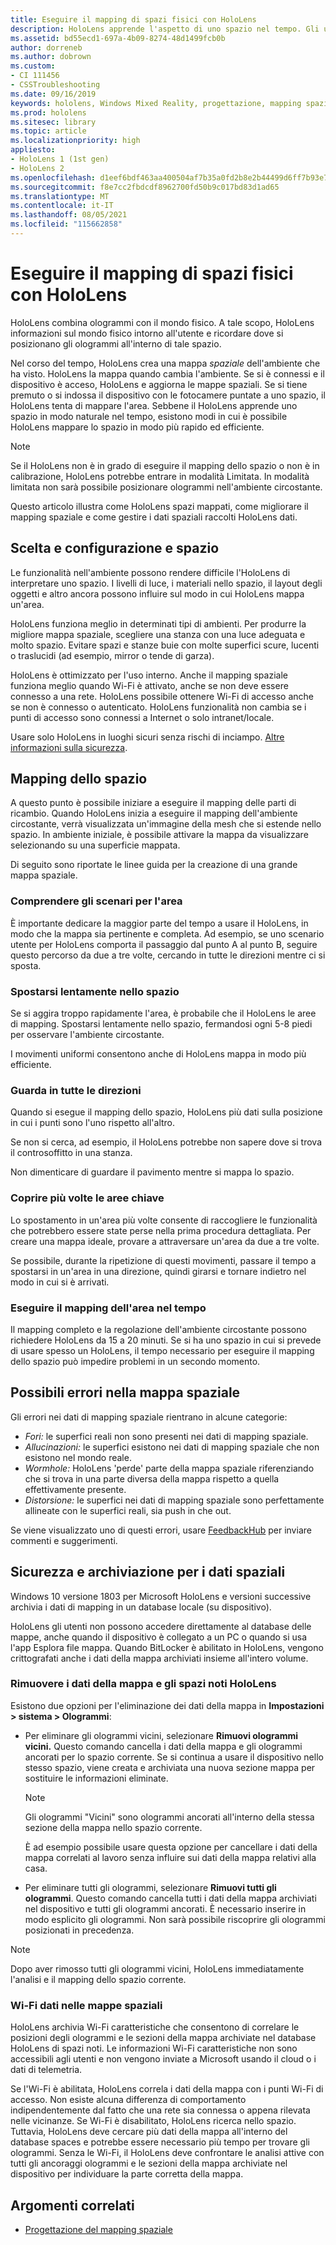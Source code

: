 ```yaml
---
title: Eseguire il mapping di spazi fisici con HoloLens
description: HoloLens apprende l'aspetto di uno spazio nel tempo. Gli utenti possono semplificare questo processo spostando il HoloLens in determinati modi nello spazio.
ms.assetid: bd55ecd1-697a-4b09-8274-48d1499fcb0b
author: dorreneb
ms.author: dobrown
ms.custom:
- CI 111456
- CSSTroubleshooting
ms.date: 09/16/2019
keywords: hololens, Windows Mixed Reality, progettazione, mapping spaziale, HoloLens, ricostruzione della superficie, mesh, rilevamento della testa, mapping
ms.prod: hololens
ms.sitesec: library
ms.topic: article
ms.localizationpriority: high
appliesto:
- HoloLens 1 (1st gen)
- HoloLens 2
ms.openlocfilehash: d1eef6bdf463aa400504af7b35a0fd2b8e2b44499d6ff7b93e70a2dd5952ef88
ms.sourcegitcommit: f8e7cc2fbdcdf8962700fd50b9c017bd83d1ad65
ms.translationtype: MT
ms.contentlocale: it-IT
ms.lasthandoff: 08/05/2021
ms.locfileid: "115662858"
---
```

# <a name="map-physical-spaces-with-hololens"></a>Eseguire il mapping di spazi fisici con HoloLens

HoloLens combina ologrammi con il mondo fisico. A tale scopo, HoloLens informazioni sul mondo fisico intorno all'utente e ricordare dove si posizionano gli ologrammi all'interno di tale spazio.

Nel corso del tempo, HoloLens crea una mappa *spaziale* dell'ambiente che ha visto.  HoloLens la mappa quando cambia l'ambiente. Se si è connessi e il dispositivo è acceso, HoloLens e aggiorna le mappe spaziali. Se si tiene premuto o si indossa il dispositivo con le fotocamere puntate a uno spazio, il HoloLens tenta di mappare l'area. Sebbene il HoloLens apprende uno spazio in modo naturale nel tempo, esistono modi in cui è possibile HoloLens mappare lo spazio in modo più rapido ed efficiente.  

> [!NOTE]
> Se il HoloLens non è in grado di eseguire il mapping dello spazio o non è in calibrazione, HoloLens potrebbe entrare in modalità Limitata. In modalità limitata non sarà possibile posizionare ologrammi nell'ambiente circostante.

Questo articolo illustra come HoloLens spazi mappati, come migliorare il mapping spaziale e come gestire i dati spaziali raccolti HoloLens dati.

## <a name="choosing-and-setting-up-and-your-space"></a>Scelta e configurazione e spazio

Le funzionalità nell'ambiente possono rendere difficile l'HoloLens di interpretare uno spazio. I livelli di luce, i materiali nello spazio, il layout degli oggetti e altro ancora possono influire sul modo in cui HoloLens mappa un'area.

HoloLens funziona meglio in determinati tipi di ambienti. Per produrre la migliore mappa spaziale, scegliere una stanza con una luce adeguata e molto spazio. Evitare spazi e stanze buie con molte superfici scure, lucenti o traslucidi (ad esempio, mirror o tende di garza).

HoloLens è ottimizzato per l'uso interno. Anche il mapping spaziale funziona meglio quando Wi-Fi è attivato, anche se non deve essere connesso a una rete. HoloLens possibile ottenere Wi-Fi di accesso anche se non è connesso o autenticato. HoloLens funzionalità non cambia se i punti di accesso sono connessi a Internet o solo intranet/locale.

Usare solo HoloLens in luoghi sicuri senza rischi di inciampo. [Altre informazioni sulla sicurezza](https://support.microsoft.com/help/4023454/safety-information).

## <a name="mapping-your-space"></a>Mapping dello spazio

A questo punto è possibile iniziare a eseguire il mapping delle parti di ricambio.  Quando HoloLens inizia a eseguire il mapping dell'ambiente circostante, verrà visualizzata un'immagine della mesh che si estende nello spazio.  In ambiente iniziale, è possibile attivare la mappa da visualizzare selezionando su una superficie mappata.

Di seguito sono riportate le linee guida per la creazione di una grande mappa spaziale.

### <a name="understand-the-scenarios-for-the-area"></a>Comprendere gli scenari per l'area

È importante dedicare la maggior parte del tempo a usare il HoloLens, in modo che la mappa sia pertinente e completa. Ad esempio, se uno scenario utente per HoloLens comporta il passaggio dal punto A al punto B, seguire questo percorso da due a tre volte, cercando in tutte le direzioni mentre ci si sposta.  

### <a name="walk-slowly-around-the-space"></a>Spostarsi lentamente nello spazio

Se si aggira troppo rapidamente l'area, è probabile che il HoloLens le aree di mapping. Spostarsi lentamente nello spazio, fermandosi ogni 5-8 piedi per osservare l'ambiente circostante.  

I movimenti uniformi consentono anche di HoloLens mappa in modo più efficiente.

### <a name="look-in-all-directions"></a>Guarda in tutte le direzioni

Quando si esegue il mapping dello spazio, HoloLens più dati sulla posizione in cui i punti sono l'uno rispetto all'altro.  

Se non si cerca, ad esempio, il HoloLens potrebbe non sapere dove si trova il controsoffitto in una stanza.  

Non dimenticare di guardare il pavimento mentre si mappa lo spazio.

### <a name="cover-key-areas-multiple-times"></a>Coprire più volte le aree chiave

Lo spostamento in un'area più volte consente di raccogliere le funzionalità che potrebbero essere state perse nella prima procedura dettagliata. Per creare una mappa ideale, provare a attraversare un'area da due a tre volte.

Se possibile, durante la ripetizione di questi movimenti, passare il tempo a spostarsi in un'area in una direzione, quindi girarsi e tornare indietro nel modo in cui si è arrivati.

### <a name="take-your-time-mapping-the-area"></a>Eseguire il mapping dell'area nel tempo

Il mapping completo e la regolazione dell'ambiente circostante possono richiedere HoloLens da 15 a 20 minuti. Se si ha uno spazio in cui si prevede di usare spesso un HoloLens, il tempo necessario per eseguire il mapping dello spazio può impedire problemi in un secondo momento.  

## <a name="possible-errors-in-the-spatial-map"></a>Possibili errori nella mappa spaziale

Gli errori nei dati di mapping spaziale rientrano in alcune categorie:

- *Fori:* le superfici reali non sono presenti nei dati di mapping spaziale.
- *Allucinazioni:* le superfici esistono nei dati di mapping spaziale che non esistono nel mondo reale.
- *Wormhole:* HoloLens 'perde' parte della mappa spaziale riferenziando che si trova in una parte diversa della mappa rispetto a quella effettivamente presente.
- *Distorsione:* le superfici nei dati di mapping spaziale sono perfettamente allineate con le superfici reali, sia push in che out.

Se viene visualizzato uno di questi errori, usare [FeedbackHub](hololens-feedback.md) per inviare commenti e suggerimenti.

## <a name="security-and-storage-for-spatial-data"></a>Sicurezza e archiviazione per i dati spaziali

Windows 10 versione 1803 per Microsoft HoloLens e versioni successive archivia i dati di mapping in un database locale (su dispositivo).

HoloLens gli utenti non possono accedere direttamente al database delle mappe, anche quando il dispositivo è collegato a un PC o quando si usa l'app Esplora file mappa. Quando BitLocker è abilitato in HoloLens, vengono crittografati anche i dati della mappa archiviati insieme all'intero volume.

### <a name="remove-map-data-and-known-spaces-from-hololens"></a>Rimuovere i dati della mappa e gli spazi noti HoloLens

Esistono due opzioni per l'eliminazione dei dati della mappa in **Impostazioni > sistema > Ologrammi**:

- Per eliminare gli ologrammi vicini, selezionare **Rimuovi ologrammi vicini.** Questo comando cancella i dati della mappa e gli ologrammi ancorati per lo spazio corrente. Se si continua a usare il dispositivo nello stesso spazio, viene creata e archiviata una nuova sezione mappa per sostituire le informazioni eliminate.

   > [!NOTE]
   > Gli ologrammi "Vicini" sono ologrammi ancorati all'interno della stessa sezione della mappa nello spazio corrente.

   È ad esempio possibile usare questa opzione per cancellare i dati della mappa correlati al lavoro senza influire sui dati della mappa relativi alla casa.

- Per eliminare tutti gli ologrammi, selezionare **Rimuovi tutti gli ologrammi**. Questo comando cancella tutti i dati della mappa archiviati nel dispositivo e tutti gli ologrammi ancorati. È necessario inserire in modo esplicito gli ologrammi. Non sarà possibile riscoprire gli ologrammi posizionati in precedenza.

> [!NOTE]
> Dopo aver rimosso tutti gli ologrammi vicini, HoloLens immediatamente l'analisi e il mapping dello spazio corrente.

### <a name="wi-fi-data-in-spatial-maps"></a>Wi-Fi dati nelle mappe spaziali

HoloLens archivia Wi-Fi caratteristiche che consentono di correlare le posizioni degli ologrammi e le sezioni della mappa archiviate nel database HoloLens di spazi noti. Le informazioni Wi-Fi caratteristiche non sono accessibili agli utenti e non vengono inviate a Microsoft usando il cloud o i dati di telemetria.

Se l'Wi-Fi è abilitata, HoloLens correla i dati della mappa con i punti Wi-Fi di accesso. Non esiste alcuna differenza di comportamento indipendentemente dal fatto che una rete sia connessa o appena rilevata nelle vicinanze. Se Wi-Fi è disabilitato, HoloLens ricerca nello spazio. Tuttavia, HoloLens deve cercare più dati della mappa all'interno del database spaces e potrebbe essere necessario più tempo per trovare gli ologrammi. Senza le Wi-Fi, il HoloLens deve confrontare le analisi attive con tutti gli ancoraggi ologrammi e le sezioni della mappa archiviate nel dispositivo per individuare la parte corretta della mappa.

## <a name="related-topics"></a>Argomenti correlati

- [Progettazione del mapping spaziale](/windows/mixed-reality/spatial-mapping)
